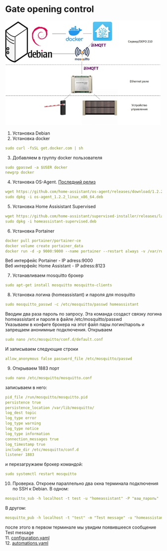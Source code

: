# Gate opening control

<img src="https://github.com/teter08/Gates/blob/b727f3e660d7c0b8d49f36ed34c43dde3e6753d6/scheme1.jpg" width="500" />

1. Установка Debian
2. Установка docker 
```yaml
sudo curl -fsSL get.docker.com | sh
```
3. Добавляем в группу docker пользователя
```yaml
sudo gpasswd -a $USER docker
newgrp docker
```
4. Установка OS-Agent. [Последний релиз](https://github.com/home-assistant/os-agent/releases/latest)    
```yaml
wget https://github.com/home-assistant/os-agent/releases/download/1.2.2/os-agent_1.2.2_linux_x86_64.deb` (номер меняем на актуальный)    
sudo dpkg -i os-agent_1.2.2_linux_x86_64.deb
```
5. Установка Home Assisistant Supervised    
```yaml
wget https://github.com/home-assistant/supervised-installer/releases/latest/download/homeassistant-supervised.deb
sudo dpkg -i homeassistant-supervised.deb
```
6. Установка Portainer
```yaml
docker pull portainer/portainer-ce
docker volume create portainer_data
docker run -d -p 9000:9000 --name portainer --restart always -v /var/run/docker.sock:/var/run/docker.sock -v portainer_data:/data portainer/portainer-ce
```
Веб интерфейс Portainer - IP adress:9000    
Веб интерфейс Home Assistant - IP adress:8123    

7. Устанавливаем mosquitto брокер
```yaml
sudo apt-get install mosquitto mosquitto-clients
```
8. Установка логина (homeassistant) и пароля для mosquitto
```yaml
sudo mosquitto_passwd -c /etc/mosquitto/passwd homeassistant
```
Вводим два раза пароль по запросу. Эта команда создаст связку логина homeassistant и пароля в файле /etc/mosquitto/passwd     
Указываем в конфиге брокера на этот файл пары логин/пароль и запрещаем анонимные подключения. Открываем
```yaml
sudo nano /etc/mosquitto/conf.d/default.conf
```
И записываем следующие строки
```yaml
allow_anonymous false password_file /etc/mosquitto/passwd
```
9. Открываем 1883 порт
```yaml
sudo nano /etc/mosquitto/mosquitto.conf
```
записываем в него:
```yaml
pid_file /run/mosquitto/mosquitto.pid
persistence true
persistence_location /var/lib/mosquitto/
log_dest topic
log_type error
log_type warning
log_type notice
log_type information
connection_messages true
log_timestamp true
include_dir /etc/mosquitto/conf.d
listener 1883
```
и перезагружаем брокер командой:
```yaml
sudo systemctl restart mosquitto
```
10. Проверка. Откроем параллельно два окна терминала подключения по SSH к Debian. В одном: 
```yaml
mosquitto_sub -h localhost -t test -u "homeassistant" -P "ваш_пароль"
```
В другом:
```yaml
mosquitto_pub -h localhost -t "test" -m "Test message" -u "homeassistant" -P "ваш_пароль"
```
после этого в первом терминале мы увидим появившееся сообщение Test message    
11. [configuration.yaml](https://github.com/teter08/Gates/blob/45b7732cdcc1a042db18281a66912b1e642e4d59/configuration.yaml)    
12. [automations.yaml](https://github.com/teter08/Gates/blob/45b7732cdcc1a042db18281a66912b1e642e4d59/automations.yaml)
